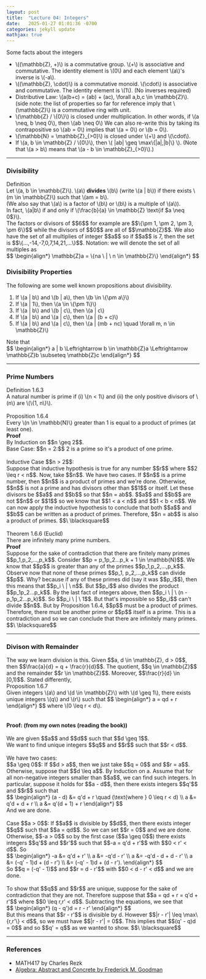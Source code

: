 ```yaml
---
layout: post
title:  "Lecture 04: Integers"
date:   2025-01-27 01:01:36 -0700
categories: jekyll update
mathjax: true
---
```

Some facts about the integers
<ul>
	<li>\((\mathbb{Z}, +)\) is a commutative group. \(+\) is associative and commutative. The identity element is \(0\) and each element \(a\)'s inverse is \(-a\).</li>
	<li>\((\mathbb{Z}, \cdot)\) is a commutative monoid. \(\cdot\) is associative and commutative. The identity element is \(1\). (No inverses required)</li>
	<li>Distributive Law: \(a(b+c) = (ab) + (ac), \forall a,b,c \in \mathbb{Z}\). (side note: the list of properties so far for reference imply that \(\mathbb{Z}\) is a commutative ring with unit.</li>
	<li>\(\mathbb{Z} / \{0\}\) is closed under multiplication. In other words, if \(a \neq, b \neq 0\), then \(ab \neq 0\) We can also re-write this by taking its contrapositive so \(ab = 0\) implies that \(a = 0\) or \(b = 0\).</li>
	<li>\(\mathbb{N} = \mathbb{Z}_{>0}\) is closed under \(+\) and \(\cdot\).</li>
	<li>If \(a, b \in \mathbb{Z} / \{0\}\), then \( |ab| \geq \max\{|a|,|b|\} \). (Note that \(a > b\) means that \(a - b \in \mathbb{Z}_{>0}\).)</li>
</ul>
<hr>

<!------------------------------------------------------------------------>
<h3>Divisibility</h3>
<div class="mintheaderdiv">
Definition
</div>
<div class="mintbodydiv">
Let \(a, b \in \mathbb{Z}\). \(a\) <b>divides</b> \(b\) (write \(a | b\)) if there exists \(m \in \mathbb{Z}\) such that \(am = b\).
<br>
(We also say that \(a\) is a factor of \(b\) or \(b\) is a multiple of \(a\)).
<br>
In fact, \(a|b\) if and only if \(\frac{b}{a} \in \mathbb{Z} \text{if $a \neq 0$}\).
</div>
The factors or divisors of $$6$$ for example are $$\{\pm 1, \pm 2, \pm 3, \pm 6\}$$ while the divisors of $$0$$ are all of $$\mathbb{Z}$$. We also have the set of all multiplies of integer $$a$$ so if $$a$$ is 7, then the set is $$\{...,-14,-7,0,7,14,21,...\}$$. Notation: we will denote the set of all multiples as
<div> 
$$
\begin{align*}
\mathbb{Z}a = \{na \ | \ n \in \mathbb{Z}\}
\end{align*}
$$
</div>
<!------------------------------------------------------------------------>
<h3>Divisibility Properties</h3>
The following are some well known propositions about divisibility.
<ol>
	<li>If \(a | b\) and \(b | a\), then \(b \in \{\pm a\}\)</li>
	<li>If \(a | 1\), then \(a \in \{\pm 1\}\)</li>
	<li>If \(a | b\) and \(b | c\), then \(a | c\)</li>
	<li>If \(a | b\) and \(a | c\), then \(a | (b + c)\)</li>
	<li>If \(a | b\) and \(a | c\), then \(a | (mb + nc) \quad \forall m, n \in \mathbb{Z}\)</li>
</ol>
Note that 
<div> 
$$
\begin{align*}
a | b \Leftrightarrow b \in \mathbb{Z}a \Leftrightarrow \mathbb{Z}b \subseteq \mathbb{Z}c
\end{align*}
$$
</div>
<hr>

<!------------------------------------------------------------------------>
<h3>Prime Numbers</h3>
<div class="mintheaderdiv">
Definition 1.6.3
</div>
<div class="mintbodydiv">
A natural number is prime if (i) \(n < 1\) and (ii) the only positive divisors of \(n\) are \(\{1, n\}\).
</div>
<br>
<!------------------------------------------------------------------------------->
<div class="peachheaderdiv">
Proposition 1.6.4
</div>
<div class="peachbodydiv">
Every \(n \in \mathbb{N}\) greater than 1 is equal to a product of primes (at least one).
</div>
<!------------------------------------------------------------------------------->
<b>Proof</b><br>
By Induction on $$n \geq 2$$. 
<br>
Base Case: $$n = 2:$$ 2 is a prime so it's a product of one prime.
<br>
<br>
Inductive Case $$n > 2$$: 
<br>
Suppose that inductive hypothesis is true for any number $$r$$ where $$2 \leq r < n$$. Now, take $$n$$. We have two cases. If $$n$$ is a prime number, then $$n$$ is a product of primes and we're done. Otherwise, $$n$$ is not a prime and has divisors other than $$1$$ or itself. Let these divisors be $$a$$ and $$b$$ so that $$n = ab$$. $$a$$ and $$b$$ are not $$n$$ or $$1$$ so we know that $$1 < a < n$$ and $$1 < b < n$$. We can now apply the inductive hypothesis to conclude that both $$a$$ and $$b$$ can be written as a product of primes. Therefore, $$n = ab$$ is also a product of primes. $$\ \blacksquare$$ 
<br>
<br>
<!------------------------------------------------------------------------------>
<div class="yellowheaderdiv">
Theorem 1.6.6 (Euclid)
</div>
<div class="yellowbodydiv">
There are infinitely many prime numbers.
</div>
<b>Proof</b>
<br>
Suppose for the sake of contradiction that there are finitely many primes $$p_1,p_2,...,p_k$$. Consider $$p = p_1p_2...p_k + 1 \in \mathbb{N}$$. We know that $$p$$ is greater than any of the primes $$p_1,p_2,...,p_k$$. Observe now that none of these primes $$p_1, p_2,...,p_k$$ can divide $$p$$. Why? because if any of these primes did (say it was $$p_i$$), then this means that $$p_i \ | \ n$$. But $$p_i$$ also divides the product $$p_1p_2...p_k$$. By the last fact of integers above, then $$p_i \ | \ (n - p_1p_2...p_k)$$. So $$p_i \ | \ 1$$. But that's impossible so $$p_i$$ can't divide $$n$$. But by Proposition 1.6.4, $$p$$ must be a product of primes. Therefore, there must be another prime or $$p$$ itself is a prime. This is a contradiction and so we can conclude that there are infinitely many primes. $$\ \blacksquare$$
<hr>

<!------------------------------------------------------------------------>
<h3>Divison with Remainder</h3>
The way we learn division is this. Given $$a, d \in \mathbb{Z}, d > 0$$, then $$\frac{a}{d} = q + \frac{r}{d}$$. The quotient, $$q \in \mathbb{Z}$$ and the remainder $$r \in \mathbb{Z}$$. Moreover, $$\frac{r}{d} \in [0,1)$$. Stated differently,
<br>
<div class="peachheaderdiv">
Proposition 1.6.7
</div>
<div class="peachbodydiv">
Given integers \(a\) and \(d \in \mathbb{Z}\) with \(d \geq 1\), there exists unique integers \(q\) and \(r\) such that 
$$
\begin{align*}
a = qd + r
\end{align*}
$$
where \(0 \leq r < d\). 
</div>
<!------------------------------------------------------------------------>
<br>
<br>
<b>Proof: (from my own notes (reading the book))</b>
<br>
<br>
We are given $$a$$ and $$d$$ such that $$d \geq 1$$. <br>
We want to find unique integers $$q$$ and $$r$$ such that $$r < d$$.
<br>
<br>
We have two cases:
<br>
$$a \geq 0$$: If $$d > a$$, then we just take $$q = 0$$ and $$r = a$$.<br>
Otherwise, suppose that $$d \leq a$$. By Induction on a. Assume that for all non-negative integers smaller than $$a$$, we can find such integers. In particular, suppose it holds for $$a - d$$, then there exists integers $$q'$$ and $$r$$ such that
<div> 
$$
\begin{align*}
(a - d) &= q'd + r \quad (\text{where } 0 \leq r < d) \\
a &= q'd + d + r \\
a &= q'(d + 1) + r 
\end{align*}
$$
</div>
And we are done.
<br>
<br>
Case $$a > 0$$: If $$a$$ is divisible by $$d$$, then there exists integer $$q$$ such that $$a = qd$$. So we can set $$r = 0$$ and we are done.
<br>
Otherwise, $$-a > 0$$ so by the first case ($$a \geq 0$$) there exists integers $$q'$$ and $$r'$$ such that $$-a = q'd + r'$$ with $$0 < r' < d$$. So
<div> 
$$
\begin{align*}
-a &= q'd + r' \\
a &= -q'd - r' \\
a &= -q'd - d + d - r' \\
a &= (-q' - 1)d + (d - r') \\
  &= (-q' - 1)d + (d - r').
\end{align*}
$$
</div>
So $$q = (-q' - 1)$$ and $$r = d - r'$$ with $$0 < d - r' < d$$ and we are done.
<br>
<br>
To show that $$q$$ and $$r$$ are unique, suppose for the sake of contradiction that they are not. Therefore suppose that $$a = qd + r = q'd + r'$$ where $$0 \leq r,r' < d$$. Subtracting the equations, we see that
<div> 
$$
\begin{align*}
(q - q')d = r - r'
\end{align*}
$$
</div>
But this means that $$r - r'$$ is divisible by d. However $$|r - r'| \leq \max\{r,r'\} < d$$, so we must have $$|r - r'| = 0$$. This implies that $$(q' - q)d = 0$$ and so $$q' = q$$ as we wanted to show. $$\ \blacksquare$$
<hr>

<!------------------------------------------------------------------------>
<h3>References</h3>
<ul>
<li>MATH417 by Charles Rezk</li>
<li><a href="https://homepage.divms.uiowa.edu/~goodman/algebrabook.dir/algebrabook.html">Algebra: Abstract and Concrete by Frederick M. Goodman</a></li>
</ul>






















